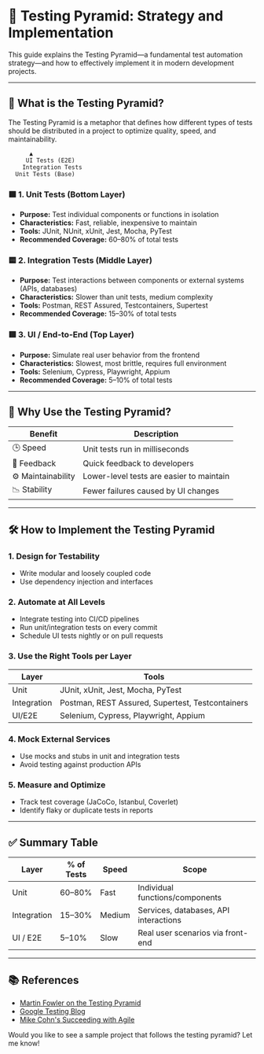 # 🧱 Testing Pyramid: Strategy and Implementation

This guide explains the Testing Pyramid—a fundamental test automation strategy—and how to effectively implement it in modern development projects.

---

## 🔺 What is the Testing Pyramid?

The Testing Pyramid is a metaphor that defines how different types of tests should be distributed in a project to optimize quality, speed, and maintainability.

```
      ▲
     UI Tests (E2E)
    Integration Tests
  Unit Tests (Base)
```

### 🟩 1. Unit Tests (Bottom Layer)
- **Purpose:** Test individual components or functions in isolation
- **Characteristics:** Fast, reliable, inexpensive to maintain
- **Tools:** JUnit, NUnit, xUnit, Jest, Mocha, PyTest
- **Recommended Coverage:** 60–80% of total tests

### 🟨 2. Integration Tests (Middle Layer)
- **Purpose:** Test interactions between components or external systems (APIs, databases)
- **Characteristics:** Slower than unit tests, medium complexity
- **Tools:** Postman, REST Assured, Testcontainers, Supertest
- **Recommended Coverage:** 15–30% of total tests

### 🟥 3. UI / End-to-End (Top Layer)
- **Purpose:** Simulate real user behavior from the frontend
- **Characteristics:** Slowest, most brittle, requires full environment
- **Tools:** Selenium, Cypress, Playwright, Appium
- **Recommended Coverage:** 5–10% of total tests

---

## 🎯 Why Use the Testing Pyramid?

| Benefit            | Description                                 |
|-------------------|---------------------------------------------|
| 🕒 Speed           | Unit tests run in milliseconds              |
| 🔁 Feedback        | Quick feedback to developers                |
| ⚙️ Maintainability | Lower-level tests are easier to maintain    |
| 📉 Stability       | Fewer failures caused by UI changes         |

---

## 🛠 How to Implement the Testing Pyramid

### 1. **Design for Testability**
- Write modular and loosely coupled code
- Use dependency injection and interfaces

### 2. **Automate at All Levels**
- Integrate testing into CI/CD pipelines
- Run unit/integration tests on every commit
- Schedule UI tests nightly or on pull requests

### 3. **Use the Right Tools per Layer**

| Layer       | Tools                                      |
|-------------|---------------------------------------------|
| Unit        | JUnit, xUnit, Jest, Mocha, PyTest           |
| Integration | Postman, REST Assured, Supertest, Testcontainers |
| UI/E2E      | Selenium, Cypress, Playwright, Appium       |

### 4. **Mock External Services**
- Use mocks and stubs in unit and integration tests
- Avoid testing against production APIs

### 5. **Measure and Optimize**
- Track test coverage (JaCoCo, Istanbul, Coverlet)
- Identify flaky or duplicate tests in reports

---

## ✅ Summary Table

| Layer         | % of Tests | Speed  | Scope                                 |
|---------------|------------|--------|----------------------------------------|
| Unit          | 60–80%     | Fast   | Individual functions/components        |
| Integration   | 15–30%     | Medium | Services, databases, API interactions  |
| UI / E2E      | 5–10%      | Slow   | Real user scenarios via front-end      |

---

## 📚 References
- [Martin Fowler on the Testing Pyramid](https://martinfowler.com/bliki/TestPyramid.html)
- [Google Testing Blog](https://testing.googleblog.com/)
- [Mike Cohn's Succeeding with Agile](https://www.mountaingoatsoftware.com/books/succeeding-with-agile)

Would you like to see a sample project that follows the testing pyramid? Let me know!
